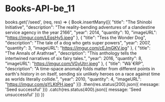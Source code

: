 # Books-API-be_11

books.get('/seed', (req, res) => {
    Book.insertMany([{
        "title": "The Shinobi Initiative",
        "description": "The reality-bending adventures of a clandestine service agency in the year 2166",
        "year": 2014,
        "quantity": 10,
        "imageURL": "https://imgur.com/LEqsHy5.jpeg"
      },
      {
        "title": "Tess the Wonder Dog",
        "description": "The tale of a dog who gets super powers",
        "year": 2007,
        "quantity": 3,
        "imageURL": "https://imgur.com/cEJmGKV.jpg"
      },
      {
        "title": "The Annals of Arathrae",
        "description": "This anthology tells the intertwined narratives of six fairy tales.",
        "year": 2016,
        "quantity": 8,
        "imageURL": "https://imgur.com/VGyUtrr.jpeg"
      },
      {
        "title": "Wâˆ€RP",
        "description": "A time-space anomaly folds matter from different points in earth's history in on itself, sending six unlikely heroes on a race against time as worlds literally collide.",
        "year": 2010,
        "quantity": 4,
        "imageURL": "https://imgur.com/qYLKtPH.jpeg"
      }])
        .then(res.status(200).json({
            message: 'Seed successful'
        }))
        .catch(res.status(400).json({
            message: 'Seed unsuccessful'
        }))
})
